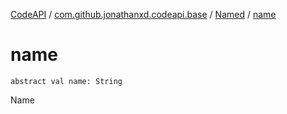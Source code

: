 [CodeAPI](../../index.md) / [com.github.jonathanxd.codeapi.base](../index.md) / [Named](index.md) / [name](.)

# name

`abstract val name: String`

Name

